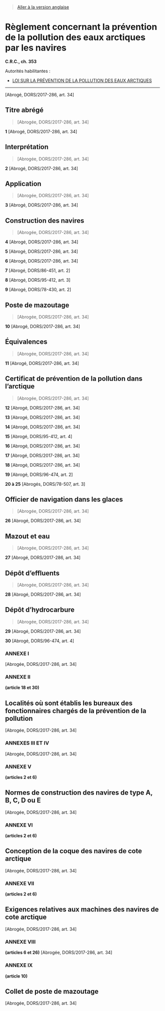 > [Aller à la version anglaise](/en/Regulations/Consolidated%20Regulations%20of%20Canada/301-400/C.R.C.,%20c.%20353.md)

# Règlement concernant la prévention de la pollution des eaux arctiques par les navires

**C.R.C., ch. 353**

Autorités habilitantes : 
- [LOI SUR LA PRÉVENTION DE LA POLLUTION DES EAUX ARCTIQUES](/fr/Lois/Lois%20révisées%20du%20Canada/A/A-12.md)

----------


[Abrogé, DORS/2017-286, art. 34]



## Titre abrégé
> [Abrogée, DORS/2017-286, art. 34]



**1** [Abrogé, DORS/2017-286, art. 34]




## Interprétation
> [Abrogée, DORS/2017-286, art. 34]



**2** [Abrogé, DORS/2017-286, art. 34]




## Application
> [Abrogée, DORS/2017-286, art. 34]



**3** [Abrogé, DORS/2017-286, art. 34]




## Construction des navires
> [Abrogée, DORS/2017-286, art. 34]



**4** [Abrogé, DORS/2017-286, art. 34]



**5** [Abrogé, DORS/2017-286, art. 34]



**6** [Abrogé, DORS/2017-286, art. 34]



**7** [Abrogé, DORS/86-451, art. 2]



**8** [Abrogé, DORS/95-412, art. 3]



**9** [Abrogé, DORS/78-430, art. 2]




## Poste de mazoutage
> [Abrogée, DORS/2017-286, art. 34]



**10** [Abrogé, DORS/2017-286, art. 34]




## Équivalences
> [Abrogée, DORS/2017-286, art. 34]



**11** [Abrogé, DORS/2017-286, art. 34]




## Certificat de prévention de la pollution dans l’arctique
> [Abrogée, DORS/2017-286, art. 34]



**12** [Abrogé, DORS/2017-286, art. 34]



**13** [Abrogé, DORS/2017-286, art. 34]



**14** [Abrogé, DORS/2017-286, art. 34]



**15** [Abrogé, DORS/95-412, art. 4]



**16** [Abrogé, DORS/2017-286, art. 34]



**17** [Abrogé, DORS/2017-286, art. 34]



**18** [Abrogé, DORS/2017-286, art. 34]



**19** [Abrogé, DORS/96-474, art. 2]



**20 à 25** [Abrogés, DORS/78-507, art. 3]




## Officier de navigation dans les glaces
> [Abrogée, DORS/2017-286, art. 34]



**26** [Abrogé, DORS/2017-286, art. 34]




## Mazout et eau
> [Abrogée, DORS/2017-286, art. 34]



**27** [Abrogé, DORS/2017-286, art. 34]




## Dépôt d’effluents
> [Abrogée, DORS/2017-286, art. 34]



**28** [Abrogé, DORS/2017-286, art. 34]




## Dépôt d’hydrocarbure
> [Abrogée, DORS/2017-286, art. 34]



**29** [Abrogé, DORS/2017-286, art. 34]



**30** [Abrogé, DORS/96-474, art. 4]




### **ANNEXE I** 
[Abrogée, DORS/2017-286, art. 34]




### **ANNEXE II** 
**(article 18 et 30)**
## Localités où sont établis les bureaux des fonctionnaires chargés de la prévention de la pollution
[Abrogée, DORS/2017-286, art. 34]




### **ANNEXES III ET IV** 
[Abrogée, DORS/2017-286, art. 34]




### **ANNEXE V** 
**(articles 2 et 6)**
## Normes de construction des navires de type A, B, C, D ou E
[Abrogée, DORS/2017-286, art. 34]




### **ANNEXE VI** 
**(articles 2 et 6)**
## Conception de la coque des navires de cote arctique
[Abrogée, DORS/2017-286, art. 34]




### **ANNEXE VII** 
**(articles 2 et 6)**
## Exigences relatives aux machines des navires de cote arctique
[Abrogée, DORS/2017-286, art. 34]




### **ANNEXE VIII** 
**(articles 6 et 26)**
[Abrogée, DORS/2017-286, art. 34]




### **ANNEXE IX** 
**(article 10)**
## Collet de poste de mazoutage
[Abrogée, DORS/2017-286, art. 34]


